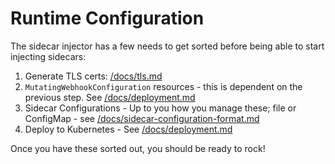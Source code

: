 # Runtime Configuration

The sidecar injector has a few needs to get sorted before being able to start injecting sidecars:

1. Generate TLS certs: [/docs/tls.md](/docs/tls.md)
2. `MutatingWebhookConfiguration` resources - this is dependent on the previous step. See [/docs/deployment.md](/docs/deployment.md)
3. Sidecar Configurations - Up to you how you manage these; file or ConfigMap - see [/docs/sidecar-configuration-format.md](/docs/sidecar-configuration-format.md)
4. Deploy to Kubernetes - See [/docs/deployment.md](/docs/deployment.md)

Once you have these sorted out, you should be ready to rock!
